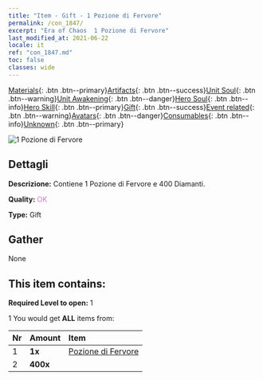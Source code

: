```yaml
---
title: "Item - Gift - 1 Pozione di Fervore"
permalink: /con_1847/
excerpt: "Era of Chaos  1 Pozione di Fervore"
last_modified_at: 2021-06-22
locale: it
ref: "con_1847.md"
toc: false
classes: wide
---
```

 [Materials](/ItemsIT/){: .btn .btn--primary}[Artifacts](/ItemsIT/Artifacts/){: .btn .btn--success}[Unit Soul](/ItemsIT/UnitSoul/){: .btn .btn--warning}[Unit Awakening](/ItemsIT/UnitAwakening/){: .btn .btn--danger}[Hero Soul](/ItemsIT/HeroSoul/){: .btn .btn--info}[Hero Skill](/ItemsIT/HeroSkill/){: .btn .btn--primary}[Gift](/ItemsIT/Gift/){: .btn .btn--success}[Event related](/ItemsIT/Events/){: .btn .btn--warning}[Avatars](/ItemsIT/Avatars/){: .btn .btn--danger}[Consumables](/ItemsIT/Consumables/){: .btn .btn--info}[Unknown](/ItemsIT/Unknown/){: .btn .btn--primary}

 ![1 Pozione di Fervore](/images/t/i_907470.png)

## Dettagli
 **Descrizione:** Contiene 1 Pozione di Fervore e 400 Diamanti.

 **Quality:** <span style="color: #DA70D6">OK</span>

 **Type:** Gift

## Gather

  None

## This item contains:

 **Required Level to open:** 1

 1 You would get **ALL** items  from:

  | Nr | Amount |     Item    |
  |:---|:-------|:------------|
  | 1 |  **1x** | [Pozione di Fervore](/ItemsIT/con_1850/) |  | 
  | 2 |  **400x** | <i class="fas fa-gem"/> |  | 
